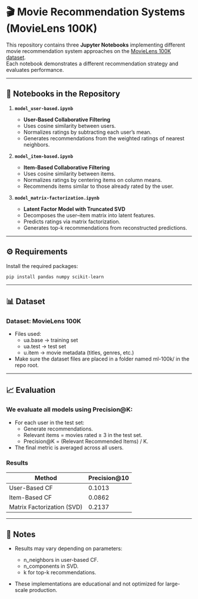 # 🎬 Movie Recommendation Systems (MovieLens 100K)

This repository contains three **Jupyter Notebooks** implementing different movie recommendation system approaches on the [MovieLens 100K dataset](https://www.kaggle.com/datasets/prajitdatta/movielens-100k-dataset?select=ml-100k).  
Each notebook demonstrates a different recommendation strategy and evaluates performance.

---

## 📂 Notebooks in the Repository

1. **`model_user-based.ipynb`**
   - **User-Based Collaborative Filtering**
   - Uses cosine similarity between users.
   - Normalizes ratings by subtracting each user’s mean.
   - Generates recommendations from the weighted ratings of nearest neighbors.

2. **`model_item-based.ipynb`**
   - **Item-Based Collaborative Filtering**
   - Uses cosine similarity between items.
   - Normalizes ratings by centering items on column means.
   - Recommends items similar to those already rated by the user.

3. **`model_matrix-factorization.ipynb`**
   - **Latent Factor Model with Truncated SVD**
   - Decomposes the user–item matrix into latent features.
   - Predicts ratings via matrix factorization.
   - Generates top-k recommendations from reconstructed predictions.

---

## ⚙️ Requirements

Install the required packages:

```bash
pip install pandas numpy scikit-learn
```
---
## 📊 Dataset

### Dataset: MovieLens 100K
- Files used:
  - ua.base → training set
  - ua.test → test set
  - u.item → movie metadata (titles, genres, etc.)
- Make sure the dataset files are placed in a folder named ml-100k/ in the repo root.
---
## 📈 Evaluation
### We evaluate all models using Precision@K:

- For each user in the test set:
  - Generate recommendations.
  - Relevant items = movies rated ≥ 3 in the test set.
  - Precision@K = (Relevant Recommended Items) / K.
- The final metric is averaged across all users.

### Results
|           Method            | Precision@10 |
|-----------------------------|---------------|
| User-Based CF               | 0.1013        |
| Item-Based CF               | 0.0862        |
| Matrix Factorization (SVD)  | 0.2137        |
---
## 📌 Notes
- Results may vary depending on parameters:
  - n_neighbors in user-based CF.
  - n_components in SVD.
  - k for top-k recommendations.

- These implementations are educational and not optimized for large-scale production.
